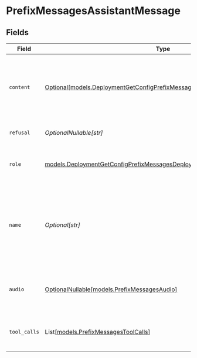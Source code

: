 # PrefixMessagesAssistantMessage


## Fields

| Field                                                                                                                                                  | Type                                                                                                                                                   | Required                                                                                                                                               | Description                                                                                                                                            |
| ------------------------------------------------------------------------------------------------------------------------------------------------------ | ------------------------------------------------------------------------------------------------------------------------------------------------------ | ------------------------------------------------------------------------------------------------------------------------------------------------------ | ------------------------------------------------------------------------------------------------------------------------------------------------------ |
| `content`                                                                                                                                              | [Optional[models.DeploymentGetConfigPrefixMessagesDeploymentsRequestContent]](../models/deploymentgetconfigprefixmessagesdeploymentsrequestcontent.md) | :heavy_minus_sign:                                                                                                                                     | The contents of the assistant message. Required unless `tool_calls` or `function_call` is specified.                                                   |
| `refusal`                                                                                                                                              | *OptionalNullable[str]*                                                                                                                                | :heavy_minus_sign:                                                                                                                                     | The refusal message by the assistant.                                                                                                                  |
| `role`                                                                                                                                                 | [models.DeploymentGetConfigPrefixMessagesDeploymentsRole](../models/deploymentgetconfigprefixmessagesdeploymentsrole.md)                               | :heavy_check_mark:                                                                                                                                     | The role of the messages author, in this case `assistant`.                                                                                             |
| `name`                                                                                                                                                 | *Optional[str]*                                                                                                                                        | :heavy_minus_sign:                                                                                                                                     | An optional name for the participant. Provides the model information to differentiate between participants of the same role.                           |
| `audio`                                                                                                                                                | [OptionalNullable[models.PrefixMessagesAudio]](../models/prefixmessagesaudio.md)                                                                       | :heavy_minus_sign:                                                                                                                                     | Data about a previous audio response from the model.                                                                                                   |
| `tool_calls`                                                                                                                                           | List[[models.PrefixMessagesToolCalls](../models/prefixmessagestoolcalls.md)]                                                                           | :heavy_minus_sign:                                                                                                                                     | The tool calls generated by the model, such as function calls.                                                                                         |